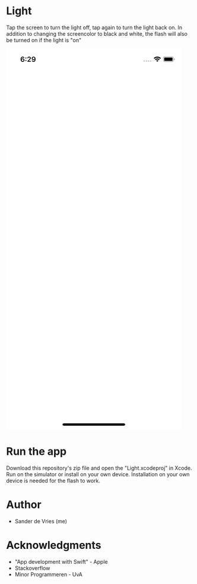 # Light

Tap the screen to turn the light off, tap again to turn the light back on. In addition to changing the screencolor to black and white, the flash will also be turned on if the light is "on"

![alt text](https://github.com/freesers/SanderDeVries-Unit1-Light/blob/master/doc/Light%20(on)-iPhone%20XS.png)

# Run the app
Download this repository's zip file and open the "Light.xcodeproj" in Xcode. Run on the simulator or install on your own device. Installation on your own device is needed for the flash to work.

# Author
* Sander de Vries (me)

# Acknowledgments
* "App development with Swift" - Apple
* Stackoverflow
* Minor Programmeren - UvA
